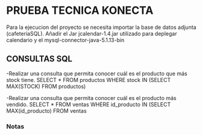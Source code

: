 # PRUEBA TECNICA KONECTA

Para la ejecucion del proyecto se necesita importar la base de datos adjunta (cafeteriaSQL).
Añadir el Jar jcalendar-1.4.jar utilizado para deplegar calendario y el mysql-connector-java-5.1.13-bin

## CONSULTAS SQL
-Realizar una consulta que permita conocer cuál es el producto que más stock tiene.
  SELECT * FROM productos WHERE stock IN (SELECT MAX(STOCK) FROM productos)

-Realizar una consulta que permita conocer cuál es el producto más vendido.
  SELECT * FROM ventas WHERE id_producto IN (SELECT MAX(id_producto) FROM ventas
  
### Notas

